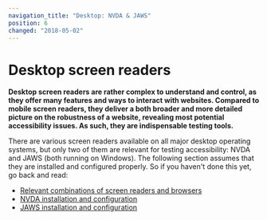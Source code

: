 ```yaml
---
navigation_title: "Desktop: NVDA & JAWS"
position: 6
changed: "2018-05-02"
---
```


# Desktop screen readers

**Desktop screen readers are rather complex to understand and control, as they offer many features and ways to interact with websites. Compared to mobile screen readers, they deliver a both broader and more detailed picture on the robustness of a website, revealing most potential accessibility issues. As such, they are indispensable testing tools.**

There are various screen readers available on all major desktop operating systems, but only two of them are relevant for testing accessibility: NVDA and JAWS (both running on Windows). The following section assumes that they are installed and configured properly. So if you haven't done this yet, go back and read:

- [Relevant combinations of screen readers and browsers](/knowledge/screen-readers/relevant-combinations/)
- [NVDA installation and configuration](/setup/screen-readers/nvda/)
- [JAWS installation and configuration](/setup/screen-readers/jaws/)

